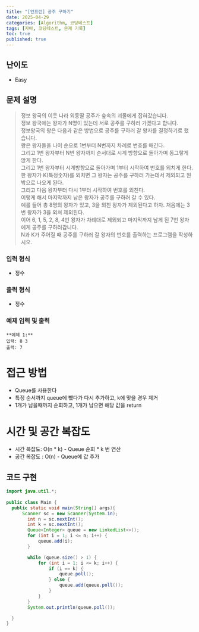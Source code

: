 ```yaml
---
title: "[인프런] 공주 구하기"
date: 2025-04-29
categories: [Algorithm, 코딩테스트]
tags: [자바, 코딩테스트, 문제 기록]
toc: true
published: true
---
```

## 난이도 
- Easy

## 문제 설명
> 정보 왕국의 이웃 나라 외동딸 공주가 숲속의 괴물에게 잡혀갔습니다.  
> 정보 왕국에는 왕자가 N명이 있는데 서로 공주를 구하러 가겠다고 합니다.  
> 정보왕국의 왕은 다음과 같은 방법으로 공주를 구하러 갈 왕자를 결정하기로 했습니다.  
> 왕은 왕자들을 나이 순으로 1번부터 N번까지 차례로 번호를 매긴다.  
> 그리고 1번 왕자부터 N번 왕자까지 순서대로 시계 방향으로 돌아가며 동그랗게 앉게 한다.  
> 그리고 1번 왕자부터 시계방향으로 돌아가며 1부터 시작하여 번호를 외치게 한다.  
> 한 왕자가 K(특정숫자)를 외치면 그 왕자는 공주를 구하러 가는데서 제외되고 원 밖으로 나오게 된다.  
> 그리고 다음 왕자부터 다시 1부터 시작하여 번호를 외친다.  
> 이렇게 해서 마지막까지 남은 왕자가 공주를 구하러 갈 수 있다.  
> 예를 들어 총 8명의 왕자가 있고, 3을 외친 왕자가 제외된다고 하자. 처음에는 3번 왕자가 3을 외쳐 제외된다.  
> 이어 6, 1, 5, 2, 8, 4번 왕자가 차례대로 제외되고 마지막까지 남게 된 7번 왕자에게 공주를 구하러갑니다.  
> N과 K가 주어질 때 공주를 구하러 갈 왕자의 번호를 출력하는 프로그램을 작성하시오.  

### 입력 형식
- 정수

### 출력 형식
- 정수

### 예제 입력 및 출력
```plaintext
**예제 1:**
입력: 8 3
출력: 7
```

# 접근 방법
- Queue를 사용한다
- 특정 순서까지 queue에 뺐다가 다시 추가하고, k에 맞을 경우 제거
- 1개가 남을때까지 순회하고, 1개가 남으면 해당 값을 return

# 시간 및 공간 복잡도
- 시간 복잡도: O(n * k) - Queue 순회 * k 번 연산
- 공간 복잡도 : O(n) - Queue에 값 추가

## 코드 구현
```java
import java.util.*;
  
public class Main {
  public static void main(String[] args){
      Scanner sc = new Scanner(System.in);
        int n = sc.nextInt();
        int k = sc.nextInt();
        Queue<Integer> queue = new LinkedList<>();
        for (int i = 1; i <= n; i++) {
            queue.add(i);
        }

        while (queue.size() > 1) {
            for (int i = 1; i <= k; i++) {
                if (i == k) {
                    queue.poll();
                } else {
                    queue.add(queue.poll());
                }
            }
        }
        System.out.println(queue.poll());

  }
}
```